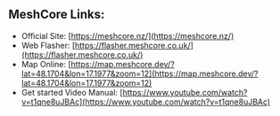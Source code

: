 ## MeshCore Links:
- Official Site: [https://meshcore.nz/](https://meshcore.nz/)
- Web Flasher: [https://flasher.meshcore.co.uk/](https://flasher.meshcore.co.uk/)
- Map Online: [https://map.meshcore.dev/?lat=48.1704&lon=17.1977&zoom=12](https://map.meshcore.dev/?lat=48.1704&lon=17.1977&zoom=12)
- Get started Video Manual: [https://www.youtube.com/watch?v=t1qne8uJBAc](https://www.youtube.com/watch?v=t1qne8uJBAc)
